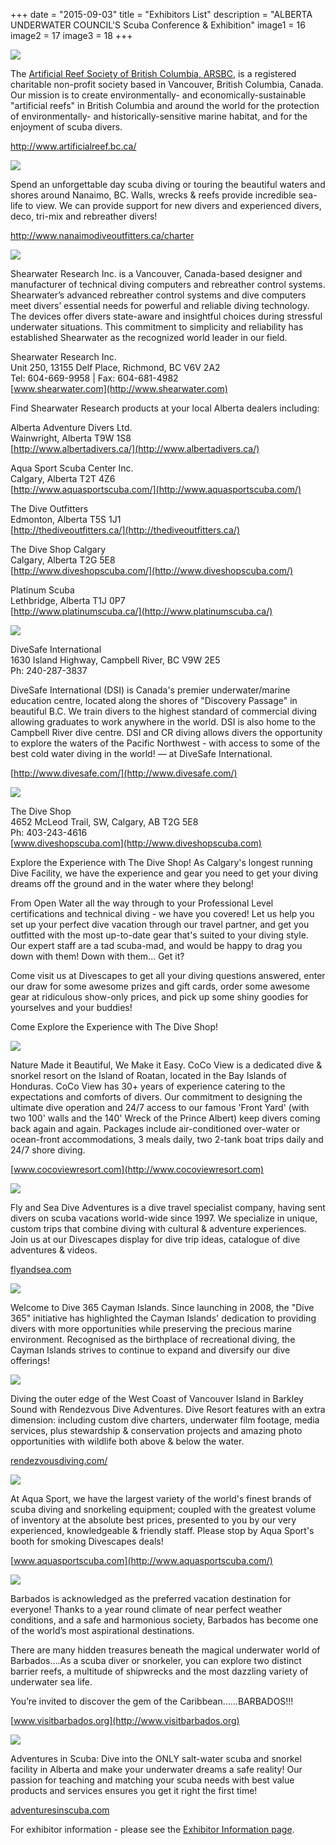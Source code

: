 +++
date        = "2015-09-03"
title       = "Exhibitors List"
description = "ALBERTA UNDERWATER COUNCIL'S Scuba Conference & Exhibition"
image1 = 16
image2 = 17
image3 = 18
+++

<img src="/images/exhibitors/arsbc.jpg" border="0" />
<br/>

The <a href="http://www.artificialreef.bc.ca/">Artificial Reef Society of British Columbia, ARSBC</a>, is a registered charitable non-profit society based in Vancouver, British Columbia, Canada. Our mission is to create environmentally- and economically-sustainable "artificial reefs" in British Columbia and around the world for the protection of environmentally- and historically-sensitive marine habitat, and for the enjoyment of scuba divers.

<p><a href="http://www.artificialreef.bc.ca/">http://www.artificialreef.bc.ca/</a></p>

<img src="/images/exhibitors/shepherd.jpg" border="0" />
<br/>

Spend an unforgettable day scuba diving or touring the beautiful waters and shores around Nanaimo, BC.  Walls, wrecks & reefs provide incredible sea-life to view.  We can provide support for new divers and experienced divers, deco, tri-mix and rebreather divers!

<p><a href="http://www.nanaimodiveoutfitters.ca/charter">http://www.nanaimodiveoutfitters.ca/charter</a></p>

<p><img src="/images/sponsors/shearwater.jpg" border="0" /></p>

Shearwater Research Inc. is a Vancouver, Canada-based designer and manufacturer of technical diving computers and rebreather control systems.  Shearwater’s advanced rebreather control systems and dive computers meet divers’ essential needs for powerful and reliable diving technology.  The devices offer divers state-aware and insightful choices during stressful underwater situations.  This commitment to simplicity and reliability has established Shearwater as the recognized world leader in our field.

Shearwater Research Inc.<br/>
Unit 250, 13155 Delf Place, Richmond, BC V6V 2A2<br/>
Tel: 604-669-9958 | Fax: 604-681-4982<br/>
[www.shearwater.com](http://www.shearwater.com)

Find Shearwater Research products at your local Alberta dealers including:

Alberta Adventure Divers Ltd.<br/>
Wainwright, Alberta T9W 1S8<br/>
[http://www.albertadivers.ca/](http://www.albertadivers.ca/)

Aqua Sport Scuba Center Inc.<br/>
Calgary, Alberta T2T 4Z6<br/>
[http://www.aquasportscuba.com/](http://www.aquasportscuba.com/)

The Dive Outfitters<br/>
Edmonton, Alberta T5S 1J1<br/>
[http://thediveoutfitters.ca/](http://thediveoutfitters.ca/)

The Dive Shop Calgary<br/>
Calgary, Alberta T2G 5E8<br/>
[http://www.diveshopscuba.com/](http://www.diveshopscuba.com/)

Platinum Scuba<br/>
Lethbridge, Alberta T1J 0P7<br/>
[http://www.platinumscuba.ca/](http://www.platinumscuba.ca/)

<p><img src="/images/exhibitors/divesafe.jpg" border="0" /></p>

DiveSafe International<br/>
1630 Island Highway, Campbell River, BC  V9W 2E5<br/>
Ph: 240-287-3837

DiveSafe International (DSI) is Canada's premier underwater/marine education centre, located along the shores of "Discovery Passage" in beautiful B.C. We train divers to the highest standard of commercial diving allowing graduates to work anywhere in the world. DSI is also home to the Campbell River dive centre. DSI and CR diving allows divers the opportunity to explore the waters of the Pacific Northwest - with access to some of the best cold water diving in the world! — at DiveSafe International.

[http://www.divesafe.com/](http://www.divesafe.com/)

<p><img src="/images/exhibitors/the-dive-shop.jpg" border="0" /></p>

The Dive Shop<br/>
4652 McLeod Trail, SW, Calgary, AB T2G 5E8<br/>
Ph: 403-243-4616<br/>
[www.diveshopscuba.com](http://www.diveshopscuba.com)

Explore the Experience with The Dive Shop! As Calgary's longest running Dive Facility, we have the experience and gear you need to get your diving dreams off the ground and in the water where they belong!

From Open Water all the way through to your Professional Level certifications and technical diving - we have you covered! Let us help you set up your perfect dive vacation through our travel partner, and get you outfitted with the most up-to-date gear that's suited to your diving style. Our expert staff are a tad scuba-mad, and would be happy to drag you down with them! Down with them... Get it?

Come visit us at Divescapes to get all your diving questions answered, enter our draw for some awesome prizes and gift cards, order some awesome gear at ridiculous show-only prices, and pick up some shiny goodies for yourselves and your buddies!

Come Explore the Experience with The Dive Shop!

<p><a href="http://www.cocoviewresort.com"><img src="/images/exhibitors/cocoview.jpg" border="0" /></a></p>

Nature Made it Beautiful, We Make it Easy. CoCo View is a dedicated dive & snorkel resort on the Island of Roatan, located in the Bay Islands of Honduras. CoCo View has 30+ years of experience catering to the expectations and comforts of divers. Our commitment to designing the ultimate dive operation and 24/7 access to our famous 'Front Yard' (with two 100' walls and the 140' Wreck of the Prince Albert) keep divers coming back again and again.  Packages include air-conditioned over-water or ocean-front accommodations, 3 meals daily, two 2-tank boat trips daily and 24/7 shore diving.

[www.cocoviewresort.com](http://www.cocoviewresort.com)

<p><a href="http://flyandsea.com/"><img src="/images/sponsors/FlyandSeaDive.jpg" border="0" /></a></p>

Fly and Sea Dive Adventures is a dive travel specialist company, having sent divers on scuba vacations world-wide since 1997.  We specialize in unique, custom trips that combine diving with cultural & adventure experiences.  Join us at our Divescapes display for dive trip ideas, catalogue of dive adventures & videos.

[flyandsea.com](http://flyandsea.com/)

<p><img src="/images/sponsors/cayman.jpg" border="0" /></p>

<p>Welcome to Dive 365 Cayman Islands. Since launching in 2008, the "Dive 365" initiative has highlighted the Cayman Islands' dedication to providing divers with more opportunities while preserving the precious marine environment. Recognised as the birthplace of recreational diving, the Cayman Islands strives to continue to expand and diversify our dive offerings!</p>

<p><a href="http://rendezvousdiving.com/"><img src="/images/sponsors/rendezvous.jpg" border="0" /></a></p>

Diving the outer edge of the West Coast of Vancouver Island in Barkley Sound with Rendezvous Dive Adventures.   Dive Resort features with an extra dimension: including custom dive charters, underwater film footage, media services, plus stewardship & conservation projects and amazing photo opportunities with wildlife both above & below the water.

[rendezvousdiving.com/](http://rendezvousdiving.com/)

<p><img src="/images/sponsors/AquasportScuba.jpg" border="0" /></p>

At Aqua Sport, we have the largest variety of the world's finest brands of scuba diving and snorkeling equipment; coupled with the greatest volume of inventory at the absolute best prices, presented to you by our very experienced, knowledgeable & friendly staff. Please stop by Aqua Sport's booth for smoking Divescapes deals!

[www.aquasportscuba.com](http://www.aquasportscuba.com/)

<p><img src="/images/sponsors/barbados.jpg" border="0" /></p>

Barbados is acknowledged as the preferred vacation destination for everyone! Thanks to a year round climate of near perfect weather conditions, and a safe and harmonious society, Barbados has become one of the world’s most aspirational destinations.

There are many hidden treasures beneath the magical underwater world of Barbados….As a scuba diver or snorkeler, you can explore two distinct barrier reefs, a multitude of shipwrecks and the most dazzling variety of underwater sea life.

You’re invited to discover the gem of the Caribbean......BARBADOS!!!

[www.visitbarbados.org](http://www.visitbarbados.org)

<p><img src="/images/exhibitors/adventures.jpg" border="0" /></p>

Adventures in Scuba: Dive into the ONLY salt-water scuba and snorkel facility in Alberta and make your underwater dreams a safe reality! Our passion for teaching and matching your scuba needs with best value products and services  ensures you get it right the first time!

[adventuresinscuba.com](http://adventuresinscuba.com/)

For exhibitor information - please see the [Exhibitor Information page](/exhibitors/info/).
